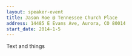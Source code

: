 ```yaml
---
layout: speaker-event
title: Jason Roe @ Tennessee Church Place
address: 14485 E Evans Ave, Aurora, CO 80014
start_date: 2014-1-5
---
```

Text and things
